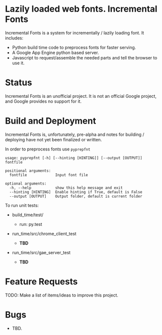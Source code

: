Lazily loaded web fonts.
Incremental Fonts
=========

Incremental Fonts is a system for incrementally / lazily loading font.  It includes:

- Python build time code to preprocess fonts for faster serving.
- A Google App Engine python based server.
- Javascript to request/assemble the needed parts and tell the browser to use it.

Status
======

Incremental Fonts is an unofficial project.  It is not an official Google project, and Google
provides no support for it.

Build and Deployment
====================

Incremental Fonts is, unfortunately, pre-alpha and notes for building / deploying 
have not yet been finalized or written.

In order to preprocess fonts use `pyprepfnt`

```
usage: pyprepfnt [-h] [--hinting [HINTING]] [--output [OUTPUT]] fontfile

positional arguments:
  fontfile             Input font file

optional arguments:
  -h, --help           show this help message and exit
  --hinting [HINTING]  Enable hinting if True, default is False
  --output [OUTPUT]    Output folder, default is current folder
```

To run unit tests:
- build_time/test/
  - run: py.test

- run_time/src/chrome_client_test
  - **TBD**

- run_time/src/gae_server_test
  - **TBD**

Feature Requests
================

TODO: Make a list of items/ideas to improve this project.

Bugs
====

* TBD.